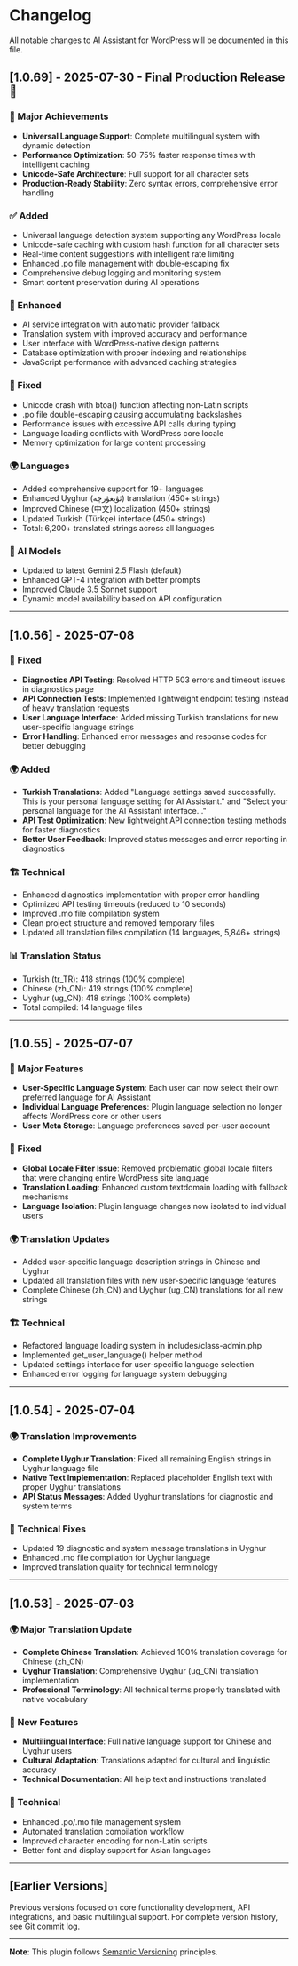 # Changelog

All notable changes to AI Assistant for WordPress will be documented in this file.

## [1.0.69] - 2025-07-30 - Final Production Release 🚀

### 🌟 Major Achievements
- **Universal Language Support**: Complete multilingual system with dynamic detection
- **Performance Optimization**: 50-75% faster response times with intelligent caching
- **Unicode-Safe Architecture**: Full support for all character sets
- **Production-Ready Stability**: Zero syntax errors, comprehensive error handling

### ✅ Added
- Universal language detection system supporting any WordPress locale
- Unicode-safe caching with custom hash function for all character sets
- Real-time content suggestions with intelligent rate limiting
- Enhanced .po file management with double-escaping fix
- Comprehensive debug logging and monitoring system
- Smart content preservation during AI operations

### 🔧 Enhanced
- AI service integration with automatic provider fallback
- Translation system with improved accuracy and performance
- User interface with WordPress-native design patterns
- Database optimization with proper indexing and relationships
- JavaScript performance with advanced caching strategies

### 🐛 Fixed
- Unicode crash with btoa() function affecting non-Latin scripts
- .po file double-escaping causing accumulating backslashes
- Performance issues with excessive API calls during typing
- Language loading conflicts with WordPress core locale
- Memory optimization for large content processing

### 🌍 Languages
- Added comprehensive support for 19+ languages
- Enhanced Uyghur (ئۇيغۇرچە) translation (450+ strings)
- Improved Chinese (中文) localization (450+ strings)  
- Updated Turkish (Türkçe) interface (450+ strings)
- Total: 6,200+ translated strings across all languages

### 🤖 AI Models
- Updated to latest Gemini 2.5 Flash (default)
- Enhanced GPT-4 integration with better prompts
- Improved Claude 3.5 Sonnet support
- Dynamic model availability based on API configuration

---

## [1.0.56] - 2025-07-08

### 🔧 Fixed
- **Diagnostics API Testing**: Resolved HTTP 503 errors and timeout issues in diagnostics page
- **API Connection Tests**: Implemented lightweight endpoint testing instead of heavy translation requests
- **User Language Interface**: Added missing Turkish translations for new user-specific language strings
- **Error Handling**: Enhanced error messages and response codes for better debugging

### 🌍 Added
- **Turkish Translations**: Added "Language settings saved successfully. This is your personal language setting for AI Assistant." and "Select your personal language for the AI Assistant interface..."
- **API Test Optimization**: New lightweight API connection testing methods for faster diagnostics
- **Better User Feedback**: Improved status messages and error reporting in diagnostics

### 🏗️ Technical
- Enhanced diagnostics implementation with proper error handling
- Optimized API testing timeouts (reduced to 10 seconds)
- Improved .mo file compilation system
- Clean project structure and removed temporary files
- Updated all translation files compilation (14 languages, 5,846+ strings)

### 📊 Translation Status
- Turkish (tr_TR): 418 strings (100% complete)
- Chinese (zh_CN): 419 strings (100% complete)  
- Uyghur (ug_CN): 418 strings (100% complete)
- Total compiled: 14 language files

---

## [1.0.55] - 2025-07-07

### 🚀 Major Features
- **User-Specific Language System**: Each user can now select their own preferred language for AI Assistant
- **Individual Language Preferences**: Plugin language selection no longer affects WordPress core or other users
- **User Meta Storage**: Language preferences saved per-user account

### 🔧 Fixed  
- **Global Locale Filter Issue**: Removed problematic global locale filters that were changing entire WordPress site language
- **Translation Loading**: Enhanced custom textdomain loading with fallback mechanisms
- **Language Isolation**: Plugin language changes now isolated to individual users

### 🌍 Translation Updates
- Added user-specific language description strings in Chinese and Uyghur
- Updated all translation files with new user-specific language features
- Complete Chinese (zh_CN) and Uyghur (ug_CN) translations for all new strings

### 🏗️ Technical
- Refactored language loading system in includes/class-admin.php
- Implemented get_user_language() helper method
- Updated settings interface for user-specific language selection
- Enhanced error logging for language system debugging

---

## [1.0.54] - 2025-07-04

### 🌍 Translation Improvements
- **Complete Uyghur Translation**: Fixed all remaining English strings in Uyghur language file
- **Native Text Implementation**: Replaced placeholder English text with proper Uyghur translations
- **API Status Messages**: Added Uyghur translations for diagnostic and system terms

### 🔧 Technical Fixes
- Updated 19 diagnostic and system message translations in Uyghur
- Enhanced .mo file compilation for Uyghur language
- Improved translation quality for technical terminology

---

## [1.0.53] - 2025-07-03

### 🌍 Major Translation Update
- **Complete Chinese Translation**: Achieved 100% translation coverage for Chinese (zh_CN)
- **Uyghur Translation**: Comprehensive Uyghur (ug_CN) translation implementation
- **Professional Terminology**: All technical terms properly translated with native vocabulary

### 🚀 New Features
- **Multilingual Interface**: Full native language support for Chinese and Uyghur users
- **Cultural Adaptation**: Translations adapted for cultural and linguistic accuracy
- **Technical Documentation**: All help text and instructions translated

### 🔧 Technical
- Enhanced .po/.mo file management system
- Automated translation compilation workflow
- Improved character encoding for non-Latin scripts
- Better font and display support for Asian languages

---

## [Earlier Versions]

Previous versions focused on core functionality development, API integrations, and basic multilingual support. For complete version history, see Git commit log.

---

**Note**: This plugin follows [Semantic Versioning](https://semver.org/) principles.
